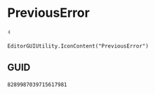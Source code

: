 # PreviousError
![](/img/PreviousError.png)

``` CSharp
EditorGUIUtility.IconContent("PreviousError")
```
## GUID
```
8289987039715617981
```
